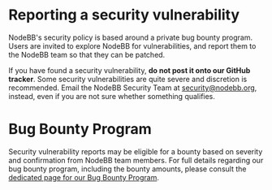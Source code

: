 # Reporting a security vulnerability

NodeBB's security policy is based around a private bug bounty program. Users are invited to explore NodeBB for vulnerabilities, and report them to the NodeBB team so that they can be patched.

If you have found a security vulnerability, **do not post it onto our GitHub tracker**. Some security vulnerabilities are quite severe and discretion is recommended. Email the NodeBB Security Team at security@nodebb.org, instead, even if you are not sure whether something qualifies.

# Bug Bounty Program

Security vulnerability reports may be eligible for a bounty based on severity and confirmation from NodeBB team members. For full details regarding our bug bounty program, including the bounty amounts, please consult the [dedicated page for our Bug Bounty Program](https://nodebb.org/bounty).
